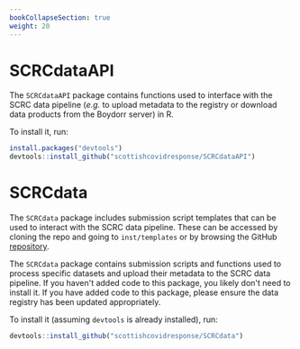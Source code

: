 ```yaml
---
bookCollapseSection: true
weight: 20
---
```


# SCRCdataAPI

The `SCRCdataAPI` package contains functions used to interface with the SCRC data pipeline (*e.g.* to upload metadata to the registry or download data products from the Boydorr server) in R. 

To install it, run:

``` R
install.packages("devtools")
devtools::install_github("scottishcovidresponse/SCRCdataAPI")
```

# SCRCdata

The `SCRCdata` package includes submission script templates that can be used to interact with the SCRC data pipeline. These can be accessed by cloning the repo and going to `inst/templates` or by browsing the GitHub [repository](https://github.com/ScottishCovidResponse/SCRCdata/tree/master/inst/templates).

The `SCRCdata` package contains submission scripts and functions used to process specific datasets and upload their metadata to the SCRC data pipeline. If you haven't added code to this package, you likely don't need to install it. If you have added code to this package, please ensure the data registry has been updated appropriately. 

To install it (assuming `devtools` is already installed), run:

``` R
devtools::install_github("scottishcovidresponse/SCRCdata")
```